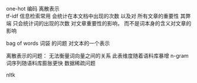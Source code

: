one-hot   编码  离散表示   
tf-idf    信息检索常用  会统计在本文档中出现的次数 以及对 所有文章的重要性  其弊端  只会统计词的出现的次数 对文章重要性的影响， 而不是词本身的含义对文章的影响

bag of words   词袋 的问题 对文本的一个表示


离散表示的问题： 无法衡量词向量之间的关系    此表维度随着语料库暴增   n-gram词序列随语料库膨胀更快  数据稀疏问题




nltk
